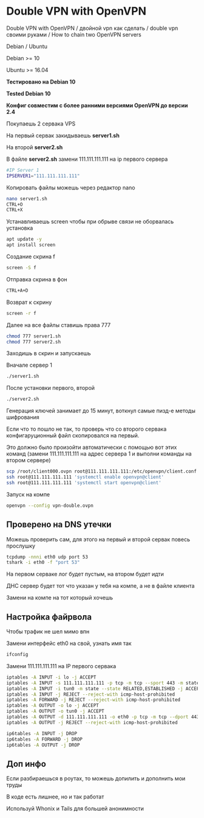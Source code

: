 # Double VPN with OpenVPN
Double VPN with OpenVPN / двойной vpn как сделать / double vpn своими руками / How to chain two OpenVPN servers

Debian / Ubuntu

Debian >= 10

Ubuntu >= 16.04

**Тестировано на Debian 10**

**Tested Debian 10**

**Конфиг совместим с более ранними версиями OpenVPN до версии 2.4**

Покупаешь 2 сервака VPS

На первый сервак закидываешь **server1.sh**

На второй **server2.sh**

В файле **server2.sh** замени 111.111.111.111 на ip первого сервера

```bash
#IP Server 1
IPSERVER1="111.111.111.111"
```

Копировать файлы можешь через редактор nano

```bash
nano server1.sh
CTRL+O
CTRL+X
```

Устанавливаешь screen чтобы при обрыве связи не оборвалась установка

```bash
apt update -y
apt install screen
```

Создание скрина f

```bash
screen -S f
```
Отправка скрина в фон

```bash
CTRL+A+D
```
Возврат к скрину

```bash
screen -r f
```

Далее на все файлы ставишь права 777

```bash
chmod 777 server1.sh
chmod 777 server2.sh
```

Заходишь в скрин и запускаешь

Вначале сервер 1

```bash
./server1.sh
```
После установки первого, второй

```bash
./server2.sh
```

Генерация ключей занимает до 15 минут, воткнул самые пизд-е методы шифрования

Если что то пошло не так, то проверь что со второго сервака конфигаруционный файл скопировался на первый.

Это должно было произойти автоматически с помощью вот этих команд (замени 111.111.111.111 на адрес сервера 1 и выполни команды на втором сервере)

```bash
scp /root/client000.ovpn root@111.111.111.111:/etc/openvpn/client.conf
ssh root@111.111.111.111 'systemctl enable openvpn@client'
ssh root@111.111.111.111 'systemctl start openvpn@client'
```

Запуск на компе

```bash
openvpn --config vpn-double.ovpn
```


## Проверено на DNS утечки

Можешь проверить сам, для этого на первый и второй сервак повесь прослушку

```bash
tcpdump -nnni eth0 udp port 53
tshark -i eth0 -f "port 53"
```

На первом серваке лог будет пустым, на втором будет идти

ДНС сервер будет тот что указан у тебя на компе, а не в файле клиента

Замени на компе на тот который хочешь


## Настройка файрвола

Чтобы трафик не шел мимо впн

Замени интерфейс eth0 на свой, узнать имя так

```bash
ifconfig
```
Замени 111.111.111.111 на IP первого сервака

```bash
iptables -A INPUT -i lo -j ACCEPT
iptables -A INPUT -s 111.111.111.111 -p tcp -m tcp --sport 443 -m state --state RELATED,ESTABLISHED -j ACCEPT
iptables -A INPUT -i tun0 -m state --state RELATED,ESTABLISHED -j ACCEPT
iptables -A INPUT -j REJECT --reject-with icmp-host-prohibited
iptables -A FORWARD -j REJECT --reject-with icmp-host-prohibited
iptables -A OUTPUT -o lo -j ACCEPT
iptables -A OUTPUT -o tun0 -j ACCEPT
iptables -A OUTPUT -d 111.111.111.111 -o eth0 -p tcp -m tcp --dport 443 -j ACCEPT
iptables -A OUTPUT -j REJECT --reject-with icmp-host-prohibited

ip6tables -A INPUT -j DROP
ip6tables -A FORWARD -j DROP
ip6tables -A OUTPUT -j DROP
```

## Доп инфо

Если разбираешься в роутах, то можешь допилить и дополнить мои труды

В коде есть лишнее, но и так работат

Используй Whonix и Tails для большей анонимности





